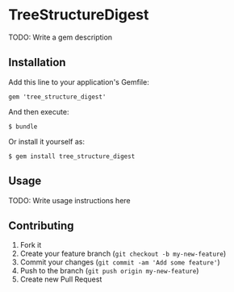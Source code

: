 # TreeStructureDigest

TODO: Write a gem description

## Installation

Add this line to your application's Gemfile:

    gem 'tree_structure_digest'

And then execute:

    $ bundle

Or install it yourself as:

    $ gem install tree_structure_digest

## Usage

TODO: Write usage instructions here

## Contributing

1. Fork it
2. Create your feature branch (`git checkout -b my-new-feature`)
3. Commit your changes (`git commit -am 'Add some feature'`)
4. Push to the branch (`git push origin my-new-feature`)
5. Create new Pull Request
